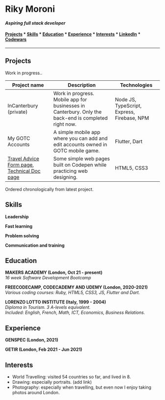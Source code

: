 # **Riky Moroni**  
#### _Aspiring full stack developer_  

#### [Projects](#project) * [Skills](#skills) * [Education](#education) * [Experience](#experience) * [Interests](#interests) * [LinkedIn](https://www.linkedin.com/in/rikymoroni/ "linkedin") * [Codewars](https://www.codewars.com/users/Riky5 "codewars")
---

## **Projects**
Work in progress..  

|Project name   |Description              |Technologies        |
|---------------|-------------------------|--------------------|
|InCanterbury (private)|Work in progress. Mobile app for businesses in Canterbury. Only the back-end is completed right now.|Node JS, TypeScript, Express, Firebase, NPM|
|My GOTC Accounts|A simple mobile app where you can add and edit accounts owned in GOTC mobile game.|Flutter, Dart|
|[Travel Advice Form page](https://codepen.io/riky5/full/gOwPMxj "CodePen"), [Technical Doc page](https://codepen.io/riky5/full/abmEYzP "CodePen")|Some simple web pages built on Codepen while practicing web designing.|HTML5, CSS3|

Ordered chronologically from latest project.

## **Skills**

**Leadership**  

**Fast learning**

**Problem solving**

**Communication and training**

## **Education**

**MAKERS ACADEMY (London, Oct 21 - present)**  
_16 week Software Development Bootcamp_

**FREECODECAMP, CODECADEMY AND UDEMY (London, 2020-2021)**  
_Various coding courses: Ruby, HTML5, CSS3, JS, Flutter and Dart._

**LORENZO LOTTO INSTITUTE (Italy, 1999 - 2004)**  
_Diploma in Tourism. 3 A-levels equivalent.  
Included: English, French, Math, ICT, Economics, Business Relations._

## **Experience**

**GENSPEC (London, 2021)**

**GETIR (London, Feb 2021 - Jun 2021)**

## **Interests**  
* World Travelling: visited 54 countries so far, and lived in 8.
* Drawing: especially portraits. (add link)
* Photography: especially when travelling, but even now I enjoy taking photos around London.